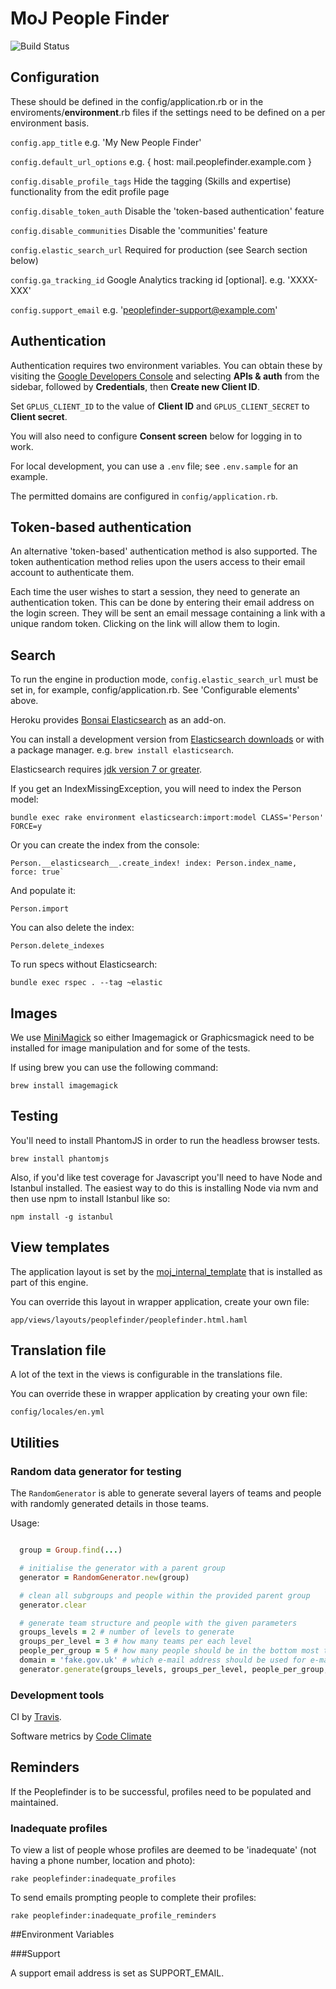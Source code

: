 MoJ People Finder
=================

![Build Status](https://circleci.com/gh/ministryofjustice/peoplefinder.png?circle-token=7af6dba1153f14c5e9b4ca7aec831720aeb00b1c)

Configuration
-------------

These should be defined in the config/application.rb or in the enviroments/**environment**.rb files if the settings need to be defined on a per environment basis.

`config.app_title` e.g. 'My New People Finder'

`config.default_url_options` e.g. { host: mail.peoplefinder.example.com }

`config.disable_profile_tags` Hide the tagging (Skills and expertise) functionality from the edit profile page

`config.disable_token_auth` Disable the 'token-based authentication' feature

`config.disable_communities` Disable the 'communities' feature

`config.elastic_search_url` Required for production (see Search section below)

`config.ga_tracking_id` Google Analytics tracking id [optional]. e.g. 'XXXX-XXX'

`config.support_email` e.g. 'peoplefinder-support@example.com'

Authentication
--------------

Authentication requires two environment variables. You can obtain these by visiting the [Google Developers Console](https://console.developers.google.com/) and selecting **APIs & auth** from the sidebar, followed by **Credentials**, then **Create new Client ID**.

Set `GPLUS_CLIENT_ID` to the value of **Client ID** and `GPLUS_CLIENT_SECRET` to **Client secret**.

You will also need to configure **Consent screen** below for logging in to work.

For local development, you can use a `.env` file; see `.env.sample` for an example.

The permitted domains are configured in `config/application.rb`.

Token-based authentication
--------------------------

An alternative 'token-based' authentication method is also supported. The token authentication method relies upon the users access to their email account to authenticate them.

Each time the user wishes to start a session, they need to generate an authentication token. This can be done by entering their email address on the login screen. They will be sent an email message containing a link with a unique random token. Clicking on the link will allow them to login.

Search
------

To run the engine in production mode, `config.elastic_search_url` must be set in, for example, config/application.rb. See 'Configurable elements' above.

Heroku provides [Bonsai Elasticsearch](https://devcenter.heroku.com/articles/bonsai) as an add-on.

You can install a development version from [Elasticsearch downloads](http://www.elasticsearch.org/download/) or with a package manager. e.g. `brew install elasticsearch`.

Elasticsearch requires [jdk version 7 or greater](http://www.oracle.com/technetwork/java/javase/downloads/jdk7-downloads-1880260.html).

If you get an IndexMissingException, you will need to index the Person model:

```
bundle exec rake environment elasticsearch:import:model CLASS='Person' FORCE=y
```

Or you can create the index from the console:

```
Person.__elasticsearch__.create_index! index: Person.index_name, force: true`
```

And populate it:

`Person.import`

You can also delete the index:

`Person.delete_indexes`

To run specs without Elasticsearch:

`bundle exec rspec . --tag ~elastic`

Images
------

We use [MiniMagick](https://github.com/minimagick/minimagick) so either Imagemagick or Graphicsmagick need to be installed for image manipulation and for some of the tests.

If using brew you can use the following command:

`brew install imagemagick`

Testing
-------

You'll need to install PhantomJS in order to run the headless browser tests.

`brew install phantomjs`

Also, if you'd like test coverage for Javascript you'll need to have Node and Istanbul installed. The easiest way to do this is installing Node via nvm and then use npm to install Istanbul like so:

`npm install -g istanbul`

View templates
--------------

The application layout is set by the [moj_internal_template](https://github.com/ministryofjustice/moj_internal_template) that is installed as part of this engine.

You can override this layout in wrapper application, create your own file:

`app/views/layouts/peoplefinder/peoplefinder.html.haml`

Translation file
----------------

A lot of the text in the views is configurable in the translations file.

You can override these in wrapper application by creating your own file:

`config/locales/en.yml`

Utilities
---------

### Random data generator for testing

The `RandomGenerator` is able to generate several layers of teams and people with randomly generated details in those teams.

Usage:

```Ruby

  group = Group.find(...)

  # initialise the generator with a parent group
  generator = RandomGenerator.new(group)

  # clean all subgroups and people within the provided parent group
  generator.clear

  # generate team structure and people with the given parameters
  groups_levels = 2 # number of levels to generate
  groups_per_level = 3 # how many teams per each level
  people_per_group = 5 # how many people should be in the bottom most teams
  domain = 'fake.gov.uk' # which e-mail address should be used for e-mails (has to be whitelisted)
  generator.generate(groups_levels, groups_per_level, people_per_group, domain)
```

### Development tools

CI by [Travis](https://travis-ci.org/ministryofjustice/peoplefinder).

Software metrics by [Code Climate](https://codeclimate.com/github/ministryofjustice/peoplefinder)

Reminders
---------

If the Peoplefinder is to be successful, profiles need to be populated and maintained.

### Inadequate profiles

To view a list of people whose profiles are deemed to be 'inadequate' (not having a phone number, location and photo):

`rake peoplefinder:inadequate_profiles`

To send emails prompting people to complete their profiles:

`rake peoplefinder:inadequate_profile_reminders`

##Environment Variables

###Support

A support email address is set as SUPPORT_EMAIL.
